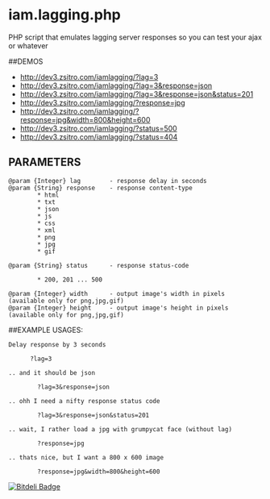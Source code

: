iam.lagging.php
===============

PHP script that emulates lagging server responses so you can test your ajax or whatever

##DEMOS

 * http://dev3.zsitro.com/iamlagging/?lag=3
 * http://dev3.zsitro.com/iamlagging/?lag=3&response=json
 * http://dev3.zsitro.com/iamlagging/?lag=3&response=json&status=201
 * http://dev3.zsitro.com/iamlagging/?response=jpg
 * http://dev3.zsitro.com/iamlagging/?response=jpg&width=800&height=600
 * http://dev3.zsitro.com/iamlagging/?status=500
 * http://dev3.zsitro.com/iamlagging/?status=404


## PARAMETERS
```
@param {Integer} lag		- response delay in seconds
@param {String} response	- response content-type
		* html
		* txt
		* json
		* js
		* css
		* xml
		* png
		* jpg
		* gif

@param {String} status		- response status-code
 
		* 200, 201 ... 500
 
@param {Integer} width		- output image's width in pixels (available only for png,jpg,gif)
@param {Integer} height		- output image's height in pixels (available only for png,jpg,gif)
```

##EXAMPLE USAGES:

```
Delay response by 3 seconds

	  ?lag=3

.. and it should be json

		?lag=3&response=json

.. ohh I need a nifty response status code

		?lag=3&response=json&status=201

.. wait, I rather load a jpg with grumpycat face (without lag)

		?response=jpg

.. thats nice, but I want a 800 x 600 image

		?response=jpg&width=800&height=600
```


[![Bitdeli Badge](https://d2weczhvl823v0.cloudfront.net/zsitro/iam.lagging.php/trend.png)](https://bitdeli.com/free "Bitdeli Badge")


